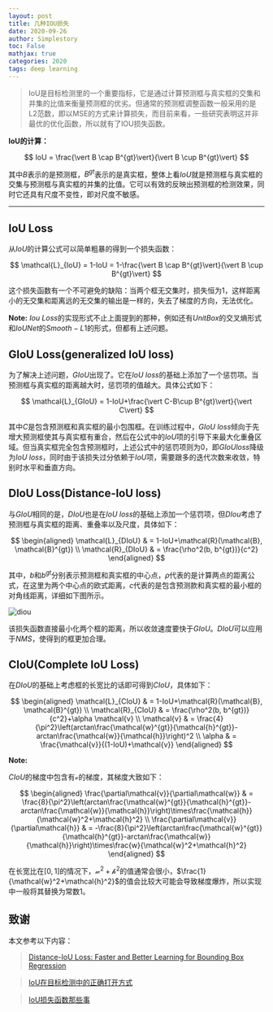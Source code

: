 ```yaml
---
layout: post
title: 几种IOU损失
date: 2020-09-26
author: Simplestory
toc: False
mathjax: true
categories: 2020
tags: deep learning
---
```


> IoU是目标检测里的一个重要指标，它是通过计算预测框与真实框的交集和并集的比值来衡量预测框的优劣。但通常的预测框调整函数一般采用的是L2范数，即以MSE的方式来计算损失，而目前来看，一些研究表明这并非最优的优化函数，所以就有了IOU损失函数。

**IoU的计算：**

$$
IoU = \frac{\vert B \cap B^{gt}\vert}{\vert B \cup B^{gt}\vert}
$$

其中$B$表示的是预测框，$B^{gt}$表示的是真实框，整体上看$IoU$就是预测框与真实框的交集与预测框与真实框的并集的比值。它可以有效的反映出预测框的检测效果，同时它还具有尺度不变性，即对尺度不敏感。

---

## IoU Loss

从$IoU$的计算公式可以简单粗暴的得到一个损失函数：

$$
\mathcal{L}_{IoU} = 1-IoU = 1-\frac{\vert B \cap B^{gt}\vert}{\vert B \cup B^{gt}\vert}
$$

这个损失函数有一个不可避免的缺陷：当两个框无交集时，损失恒为1，这样距离小的无交集和距离远的无交集的输出是一样的，失去了梯度的方向，无法优化。

**Note:** $Iou \ Loss$的实现形式不止上面提到的那种，例如还有$UnitBox$的交叉熵形式和$IoUNet$的$Smooth-L1$的形式，但都有上述问题。


## GIoU Loss(generalized IoU loss)

为了解决上述问题，$GIoU$出现了。它在$IoU \ loss$的基础上添加了一个惩罚项。当预测框与真实框的距离越大时，惩罚项的值越大。具体公式如下：

$$
\mathcal{L}_{GIoU} = 1-IoU+\frac{\vert C-B\cup B^{gt}\vert}{\vert C\vert}
$$

其中$C$是包含预测框和真实框的最小包围框。在训练过程中，$GIoU \ loss$倾向于先增大预测框使其与真实框有重合，然后在公式中的$IoU$项的引导下来最大化重叠区域。但当真实框完全包含预测框时，上述公式中的惩罚项则为0，即$GIoU loss$降级为$IoU \ loss$，同时由于该损失过分依赖于$IoU$项，需要跟多的迭代次数来收敛，特别时水平和垂直方向。

## DIoU Loss(Distance-IoU loss)

与$GIoU$相同的是，$DIoU$也是在$IoU \ loss$的基础上添加一个惩罚项，但$DIou$考虑了预测框与真实框的距离、重叠率以及尺度，具体如下：

$$
\begin{aligned}
\mathcal{L}_{DIoU} & = 1-IoU+\mathcal{R}(\mathcal{B}, \mathcal{B}^{gt}) \\
\mathcal{R}_{DIoU} & = \frac{\rho^2(b, b^{gt})}{c^2}
\end{aligned}
$$

其中，$b$和$b^{gt}$分别表示预测框和真实框的中心点，$\rho$代表的是计算两点的距离公式，在这里为两个中心点的欧式距离，$c$代表的是包含预测款和真实框的最小框的对角线距离，详细如下图所示。

![](https://simplestory-blog-img.oss-cn-guangzhou.aliyuncs.com/in_posts/20200926/diou.png "diou")

该损失函数直接最小化两个框的距离，所以收敛速度要快于$GIoU$。$DIoU$可以应用于$NMS$，使得到的框更加合理。

## CIoU(Complete IoU Loss)

在$DIoU$的基础上考虑框的长宽比的话即可得到$CIoU$，具体如下：

$$
\begin{aligned}
\mathcal{L}_{CIoU} & = 1-IoU+\mathcal{R}(\mathcal{B}, \mathcal{B}^{gt}) \\
\mathcal{R}_{CIoU} & = \frac{\rho^2(b, b^{gt})}{c^2}+\alpha \mathcal{v} \\
\mathcal{v} & = \frac{4}{\pi^2}\left(arctan\frac{\mathcal{w}^{gt}}{\mathcal{h}^{gt}}-arctan\frac{\mathcal{w}}{\mathcal{h}}\right)^2 \\
\alpha & = \frac{\mathcal{v}}{(1-IoU)+\mathcal{v}}
\end{aligned}
$$

**Note:** 

$CIoU$的梯度中包含有$\mathcal{v}$的梯度，其梯度大致如下：

$$
\begin{aligned}
\frac{\partial\mathcal{v}}{\partial\mathcal{w}} & = \frac{8}{\pi^2}\left(arctan\frac{\mathcal{w}^{gt}}{\mathcal{h}^{gt}}-arctan\frac{\mathcal{w}}{\mathcal{h}}\right)\times\frac{\mathcal{h}}{\mathcal{w}^2+\mathcal{h}^2} \\
\frac{\partial\mathcal{v}}{\partial\mathcal{h}} & = -\frac{8}{\pi^2}\left(arctan\frac{\mathcal{w}^{gt}}{\mathcal{h}^{gt}}-arctan\frac{\mathcal{w}}{\mathcal{h}}\right)\times\frac{w}{\mathcal{w}^2+\mathcal{h}^2}
\end{aligned}
$$

在长宽比在$[0,1]$的情况下，$\mathcal{w}^2+\mathcal{h}^2$的值通常会很小，$\frac{1}{\mathcal{w}^2+\mathcal{h}^2}$的值会比较大可能会导致梯度爆炸，所以实现中一般将其替换为常数1。

## 致谢

本文参考以下内容：

>[Distance-IoU Loss: Faster and Better Learning for Bounding Box Regression](https://arxiv.org/pdf/1911.08287.pdf)

>[IoU在目标检测中的正确打开方式](https://cloud.tencent.com/developer/article/1579456)

>[IoU损失函数那些事](https://zhuanlan.zhihu.com/p/94799295)